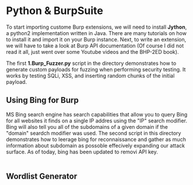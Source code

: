 # Python & BurpSuite
To start importing custome Burp extensions, we will need to install <b>Jython</b>, a python2 implementation written in Java. There are many tutorials on how to install it 
and import it on your Burp instance. Next, to write an extension, we will have to take a look at Burp API documentation (Of course I did not read it all, just went over some 
Youtube videos and the BHP-2ED book). 

The first <b>1.Burp_Fuzzer.py</b> script in the directory demonstrates how to generate custom payloads for fuzzing when performing security testing. It works by testing 
SQLi, XSS, and inserting random chunks of the initial payload.
<br>

## Using Bing for Burp
MS Bing search engine has search capabilities that allow you to query Bing for all websites it finds on a single IP addres using the "IP" search modifier. Bing will also tell you all of the subdomains of a given domain if the "domain" seardch modifier was used. The second script in this directory demonstrates how to leerage bing for reconnaissance and gather as much information about subdomain as possoble effecively expanding our attack surface. As of today, bing has been updated to removi API key.
<br>
<br>

## Wordlist Generator
